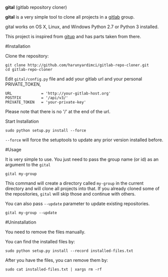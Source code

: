 **gital** (gitlab repository cloner)

**gital** is a very simple tool to clone all projects in a [gitlab](http://www.gitlab.com) group.

gital works on OS X, Linux, and Windows Python 2.7 or Python 3 installed.

This project is inspired from [gitup](https://github.com/earwig/git-repo-updater) and has parts taken from there.

#Installation

Clone the repository:

    git clone http://github.com/harunyardimci/gitlab-repo-cloner.git
    cd gitlab-repo-cloner

Edit `gital/config.py` file and add your gitlab url and your personal PRIVATE_TOKEN,

    URL             = 'http://your-gitlab-host.org'
    POSTFIX         = '/api/v3/'
    PRIVATE_TOKEN   = 'your-private-key'

Please note that there is no '/' at the end of the url.

Start Installation

    sudo python setup.py install --force

`--force` will force the setuptools to update any prior version installed before.


#Usage

It is very simple to use. You just need to pass the group name (or id) as an argument to the `gital`

    gital my-group

This command will create a directory called `my-group` in the current directory and will clone all projects into that. If you already cloned some of the repositories, `gital` will skip those and continue with others.

You can also pass `--update` parameter to update existing repositories.

    gital my-group --update


#Uninstallation

You need to remove the files manually.

You can find the installed files by:

    sudo python setup.py install --record installed-files.txt

After you have the files, you can remove them by:

    sudo cat installed-files.txt | xargs rm -rf
